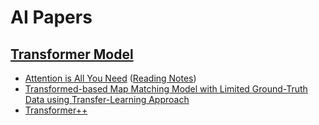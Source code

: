 # AI Papers

## [Transformer Model](./transformer%20model/)

* [Attention is All You Need](./transformer%20model/Attention%20is%20All%20You%20Need.pdf) ([Reading Notes](../reading%20notes/papers/Attention%20is%20All%20You%20Need.md))
* [Transformed-based Map Matching Model with Limited Ground-Truth Data using Transfer-Learning Approach](./transformer%20model/Transformer-based%20Map%20Matching%20Model%20with%20Limited%20Ground-Truth%20Data%20using%20Transfer-Learning%20Approach.pdf)
* [Transformer++](./transformer%20model/Transformer++.pdf)